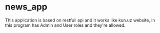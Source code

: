 # news_app
This application is based on restfull api and it works like kun.uz website, in this program has Admin and User roles and they're allowed.
